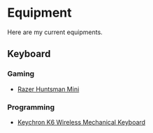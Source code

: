 # Equipment
Here are my current equipments.

## Keyboard
### Gaming
- [Razer Huntsman Mini](https://www.razer.com/gaming-keyboards/razer-huntsman-mini)
### Programming
- [Keychron K6 Wireless Mechanical Keyboard](https://www.keychron.com/products/keychron-k6-wireless-mechanical-keyboard)